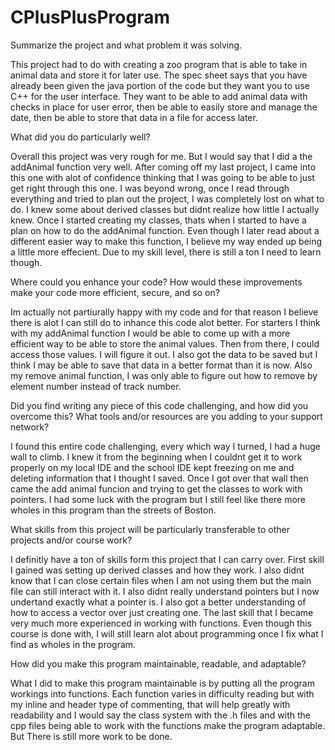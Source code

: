 # CPlusPlusProgram


Summarize the project and what problem it was solving.

  This project had to do with creating a zoo program that is able to take in animal data and store it for later use.  The spec sheet says that you have already been given the     java portion of the code but they want you to use C++ for the user interface.  They want to be able to add animal data with checks in place for user error, then be able to       easily store and manage the date, then be able to store that data in a file for access later.

What did you do particularly well?

  Overall this project was very rough for me.  But I would say that I did a the addAnimal function very well.  After coming off my last project, I came into this one with alot     of confidence thinking that I was going to be able to just get right through this one.  I was beyond wrong, once I read through everything and tried to plan out the project, I   was completely lost on what to do.  I knew some about derived classes but didnt realize how little I actually knew.  Once I started creating my classes, thats when I started     to have a plan on how to do the addAnimal function.  Even though I later read about a different easier way to make this function, I believe my way ended up being a little       more effecient.  Due to my skill level, there is still a ton I need to learn though.

Where could you enhance your code? How would these improvements make your code more efficient, secure, and so on?

  Im actually not partiurally happy with my code and for that reason I believe there is alot I can still do to inhance this code alot better.  For starters I think with my         addAnimal function I would be able to come up with a more efficient way to be able to store the animal values.  Then from there, I could access those values.  I will figure it   out.  I also got the data to be saved but I think I may be able to save that data in a better format than it is now.  Also my remove animal function, I was only able to figure   out how to remove by element number instead of track number.  

Did you find writing any piece of this code challenging, and how did you overcome this? What tools and/or resources are you adding to your support network?

  I found this entire code challenging, every which way I turned, I had a huge wall to climb.  I knew it from the beginning when I couldnt get it to work properly on my local     IDE and the school IDE kept freezing on me and deleting information that I thought I saved.  Once I got over that wall then came the add animal funcion and trying to get the     classes to work with pointers.  I had some luck with the program but I still feel like there more wholes in this program than the streets of Boston.


What skills from this project will be particularly transferable to other projects and/or course work?

I definitly have a ton of skills form this project that I can carry over.  First skill I gained was setting up derived classes and how they work.  I also didnt know that I can close certain files when I am not using them but the main file can still interact with it.  I also didnt really understand pointers but I now undertand exactly what a pointer is.  I also got a better understanding of how to access a vector over just creating one.  The last skill that I became very much more experienced in working with functions.  Even though this course is done with, I will still learn alot about programming once I fix what I find as wholes in the program.

How did you make this program maintainable, readable, and adaptable?

What I did to make this program maintainable is by putting all the program workings into functions. Each function varies in difficulty reading but with my inline and header type of commenting, that will help greatly with readability and I would say the class system with the .h files and with the cpp files being able to work with the functions make the program adaptable.  But There is still more work to be done.




